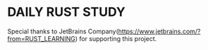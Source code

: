 # DAILY RUST STUDY
Special thanks to JetBrains Company(https://www.jetbrains.com/?from=RUST_LEARNING) for supporting this project.
